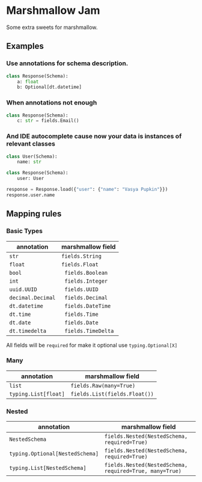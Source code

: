 Marshmallow Jam
===============

Some extra sweets for marshmallow. 

## Examples 

### Use annotations for schema description.


```python
class Response(Schema):
    a: float
    b: Optional[dt.datetime]
```
        

### When annotations not enough

```python
class Response(Schema):
    c: str = fields.Email()
```

### And IDE autocomplete cause now your data is instances of relevant classes

```python
class User(Schema):
    name: str 

class Response(Schema):
    user: User

response = Response.load({"user": {"name": "Vasya Pupkin"}})
response.user.name
```

## Mapping rules  

### Basic Types


| annotation | marshmallow field |
|--------------|-------------------| 
| `str` | `fields.String` | 
| `float` | `fields.Float` | 
| `bool` | ` fields.Boolean` |
| `int` | ` fields.Integer` |
| `uuid.UUID` | ` fields.UUID` |
| `decimal.Decimal` | ` fields.Decimal` |
| `dt.datetime` | ` fields.DateTime` |
| `dt.time` | ` fields.Time` |
| `dt.date` | ` fields.Date` |
| `dt.timedelta` | ` fields.TimeDelta` |
 
All fields will be `required` for make it optional use `typing.Optional[X]`
 

### Many
 
| annotation | marshmallow field |
|--------------|-------------------| 
| `list` | `fields.Raw(many=True)` | 
| `typing.List[float]` | `fields.List(fields.Float())` | 
 
 
 ### Nested 
  
| annotation | marshmallow field |
|--------------|-------------------| 
| `NestedSchema` | `fields.Nested(NestedSchema, required=True)` |
| `typing.Optional[NestedSchema]` | `fields.Nested(NestedSchema, required=True)` |
| `typing.List[NestedSchema]` | `fields.Nested(NestedSchema, required=True, many=True)` |
 